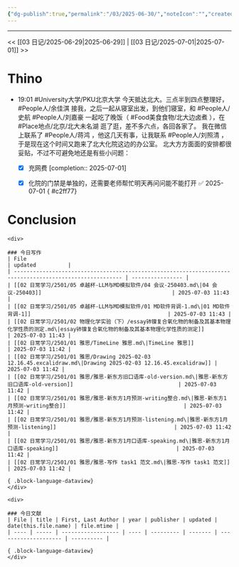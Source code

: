 ```yaml
---
{"dg-publish":true,"permalink":"/03/2025-06-30/","noteIcon":"","created":"2025-01-31T00:35","updated":"2025-07-02T10:54"}
---
```



---
<< [[03 日记/2025-06-29\|2025-06-29]]  |  [[03 日记/2025-07-01\|2025-07-01]]  >>

# Thino
- 19:01
    #University大学/PKU北京大学 
    今天抵达北大。三点半到四点整理好， #People人/余佳淇 接我，之后一起从寝室出发，到他们寝室，和 #People人/史航 #People人/刘嘉豪 一起吃了晚饭（ #Food美食食物/北大边卤煮 ），在 #Place地点/北京/北大未名湖 逛了逛，差不多六点，各回各家了。
    我在微信上联系了 #People人/蒋鸿 ，他这几天有事，让我联系 #People人/刘照清 ，于是现在这个时间又跑来了北大化院这边的办公室。
    北大方方面面的安排都很妥贴，不过不可避免地还是有些小问题：
    - [x] 充网费  [completion:: 2025-07-01]
    - [x] 化院的门禁是单独的，还需要老师帮忙明天再问问能不能打开 ✅ 2025-07-01
{ #c2ff77}


# Conclusion
````ad-flex
<div>

### 今日写作
| File                                                                                                     | updated          |
| -------------------------------------------------------------------------------------------------------- | ---------------- |
| [[02 日常学习/2501/05 卓越杯-LLM与MD模拟软件/04 会议-250403.md\|04 会议-250403]]                                         | 2025-07-03 11:43 |
| [[02 日常学习/2501/05 卓越杯-LLM与MD模拟软件/01 MD软件背调-1.md\|01 MD软件背调-1]]                                           | 2025-07-03 11:43 |
| [[02 日常学习/2501/02 物理化学实验（下）/essay铈镍复合氧化物的制备及其基本物理化学性质的测定.md\|essay铈镍复合氧化物的制备及其基本物理化学性质的测定]]              | 2025-07-03 11:43 |
| [[02 日常学习/2501/01 雅思/TimeLine 雅思.md\|TimeLine 雅思]]                                                       | 2025-07-03 11:42 |
| [[02 日常学习/2501/01 雅思/Drawing 2025-02-03 12.16.45.excalidraw.md\|Drawing 2025-02-03 12.16.45.excalidraw]] | 2025-07-03 11:42 |
| [[02 日常学习/2501/01 雅思/雅思-新东方旧口语库-old-version.md\|雅思-新东方旧口语库-old-version]]                                 | 2025-07-03 11:42 |
| [[02 日常学习/2501/01 雅思/雅思-新东方1月预测-writing整合.md\|雅思-新东方1月预测-writing整合]]                                     | 2025-07-03 11:42 |
| [[02 日常学习/2501/01 雅思/雅思-新东方1月预测-listening.md\|雅思-新东方1月预测-listening]]                                     | 2025-07-03 11:42 |
| [[02 日常学习/2501/01 雅思/雅思-新东方1月口语库-speaking.md\|雅思-新东方1月口语库-speaking]]                                     | 2025-07-03 11:42 |
| [[02 日常学习/2501/01 雅思/雅思-写作 task1 范文.md\|雅思-写作 task1 范文]]                                                 | 2025-07-03 11:42 |

{ .block-language-dataview}
</div>

<div>

### 今日文献
| File | title | First, Last Author | year | publisher | updated | date(this.file.name) | file.mtime |
| ---- | ----- | ------------------ | ---- | --------- | ------- | -------------------- | ---------- |

{ .block-language-dataview}
</div>
````
